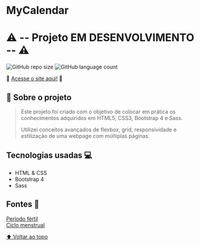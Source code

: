 # MyCalendar

# ⚠ -- Projeto EM DESENVOLVIMENTO -- ⚠

![GitHub repo size](https://img.shields.io/github/repo-size/allbertuu/mycalendar?style=for-the-badge)
![GitHub language count](https://img.shields.io/github/languages/count/allbertuu/mycalendar?style=for-the-badge)

<!-- <img src="./screenshots/homepage.png" alt="Tela inicial do site"> -->

🚀 [Acesse o site aqui!](https://allbertuu.github.io/MyCalendar/) 🚀  

## 💬 Sobre o projeto
> Este projeto foi criado com o objetivo de colocar em prática os conhecimentos adquiridos em HTML5, CSS3, Bootstrap 4 e Sass.
>
> Utilizei conceitos avançados de flexbox, grid, responsividade e estilização de uma webpage com múltiplas páginas.

## Tecnologias usadas 💻
- HTML & CSS
- Bootstrap 4
- Sass

## Fontes 💬
[Período fértil](https://www.tuasaude.com/como-calcular-o-periodo-fertil/)  
[Ciclo menstrual](https://www.tuasaude.com/ciclo-menstrual/)

[⬆ Voltar ao topo](#mycalendar)<br>
